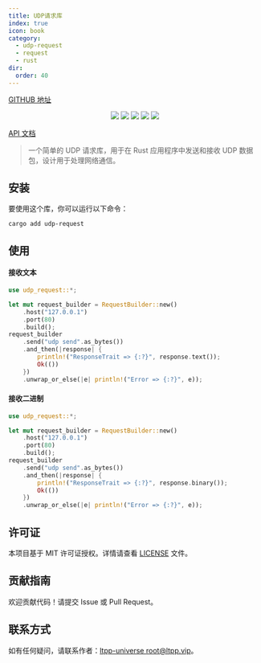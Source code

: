 ```yaml
---
title: UDP请求库
index: true
icon: book
category:
  - udp-request
  - request
  - rust
dir:
  order: 40
---
```


<Share colorful />

[GITHUB 地址](https://github.com/ltpp-universe/udp-request)

<center>

[![](https://img.shields.io/crates/v/udp-request.svg)](https://crates.io/crates/udp-request)
[![](https://img.shields.io/crates/d/udp-request.svg)](https://img.shields.io/crates/d/udp-request.svg)
[![](https://docs.rs/udp-request/badge.svg)](https://docs.rs/udp-request)
[![](https://github.com/ltpp-universe/udp-request/workflows/Rust/badge.svg)](https://github.com/ltpp-universe/udp-request/actions?query=workflow:Rust)
[![](https://img.shields.io/crates/l/udp-request.svg)](./LICENSE)

</center>

[API 文档](https://docs.rs/udp-request/latest/tcp_request/)

> 一个简单的 UDP 请求库，用于在 Rust 应用程序中发送和接收 UDP 数据包，设计用于处理网络通信。

## 安装

要使用这个库，你可以运行以下命令：

```shell
cargo add udp-request
```

## 使用

#### 接收文本

```rs
use udp_request::*;

let mut request_builder = RequestBuilder::new()
    .host("127.0.0.1")
    .port(80)
    .build();
request_builder
    .send("udp send".as_bytes())
    .and_then(|response| {
        println!("ResponseTrait => {:?}", response.text());
        Ok(())
    })
    .unwrap_or_else(|e| println!("Error => {:?}", e));
```

#### 接收二进制

```rs
use udp_request::*;

let mut request_builder = RequestBuilder::new()
    .host("127.0.0.1")
    .port(80)
    .build();
request_builder
    .send("udp send".as_bytes())
    .and_then(|response| {
        println!("ResponseTrait => {:?}", response.binary());
        Ok(())
    })
    .unwrap_or_else(|e| println!("Error => {:?}", e));
```

## 许可证

本项目基于 MIT 许可证授权。详情请查看 [LICENSE](LICENSE) 文件。

## 贡献指南

欢迎贡献代码！请提交 Issue 或 Pull Request。

## 联系方式

如有任何疑问，请联系作者：[ltpp-universe <root@ltpp.vip>](mailto:root@ltpp.vip)。
